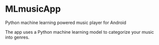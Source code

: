 # MLmusicApp
Python machine learning powered music player for Android

The app uses a Python machine learning model to categorize your music into genres.
